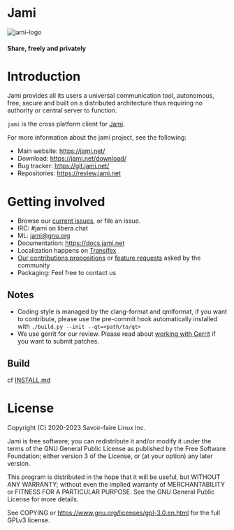 # Jami

![jami-logo](https://jami.net/assets/images/logo-jami.svg?v=8595727d35)

#### Share, freely and privately

# Introduction

Jami provides all its users a universal communication tool, autonomous, free, secure and built on a distributed architecture thus requiring no authority or central server to function.

`jami` is the cross platform client for [Jami](https://jami.net/).

For more information about the jami project, see the following:

- Main website: https://jami.net/
- Download: https://jami.net/download/
- Bug tracker: https://git.jami.net/
- Repositories: https://review.jami.net

# Getting involved

- Browse our [current issues](https://git.jami.net/savoirfairelinux/jami-client-qt/issues), or file an issue.
- IRC: #jami on libera.chat
- ML: jami@gnu.org
- Documentation: https://docs.jami.net
- Localization happens on [Transifex](https://www.transifex.com/savoirfairelinux/jami/dashboard/)
- [Our contributions propositions](https://git.jami.net/groups/savoirfairelinux/-/epics/1) or [feature requests](https://docs.jami.net/developer/feature-requests.html) asked by the community
- Packaging: Feel free to contact us

## Notes

- Coding style is managed by the clang-format and qmlformat, if you want to contribute, please use the pre-commit hook automatically installed with `./build.py --init --qt=<path/to/qt>`
- We use gerrit for our review. Please read about [working with Gerrit](https://docs.jami.net/developer/working-with-gerrit.html) if you want to submit patches.

## Build

cf [INSTALL.md](./INSTALL.md)

# License

Copyright (C) 2020-2023 Savoir-faire Linux Inc.

Jami is free software; you can redistribute it and/or modify it under the terms of the GNU General Public License as published by the Free Software Foundation; either version 3 of the License, or (at your option) any later version.

This program is distributed in the hope that it will be useful, but WITHOUT ANY WARRANTY; without even the implied warranty of MERCHANTABILITY or FITNESS FOR A PARTICULAR PURPOSE. See the GNU General Public License for more details.

See COPYING or https://www.gnu.org/licenses/gpl-3.0.en.html for the full GPLv3 license.
